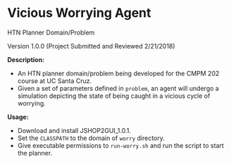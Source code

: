 # Vicious Worrying Agent
HTN Planner Domain/Problem

Version 1.0.0
(Project Submitted and Reviewed 2/21/2018)

**Description:**
  - An HTN planner domain/problem being developed for the CMPM 202 course at UC Santa Cruz.
  - Given a set of parameters defined in `problem`, an agent will undergo a simulation depicting the state of being caught in a vicious cycle of worrying.

**Usage:**
  - Download and install JSHOP2GUI_1.0.1.
  - Set the `CLASSPATH` to the domain of `worry` directory.
  - Give executable permissions to `run-worry.sh` and run the script to start the planner.
